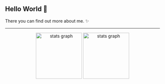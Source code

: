 ## Hello World 👋

There you can find out more about me. ✨

---

<div align="center">
  <img src="https://github-readme-stats.vercel.app/api?username=TheSpace-hub&theme=calm_pink&show_icons=true&rank_icon=github" height="150" alt="stats graph"  />
  <img src="https://github-readme-stats.vercel.app/api/top-langs/?username=TheSpace-hub&layout=compact&theme=calm_pink" height="150" alt="stats graph"  />
</div>
